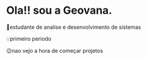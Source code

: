 # Ola!! sou a Geovana.
📌estudante de analise e desenvolvimento de sistemas 

💡primeiro periodo

😉nao vejo a hora de começar projetos
